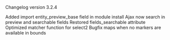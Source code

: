 Changelog version 3.2.4
 
Added import entity_preview_base field in module install
Ajax now search in preview and searchable fields
Restored fields_searchable attribute
Optimized matcher function for select2
Bugfix maps when no markers are available in bounds
